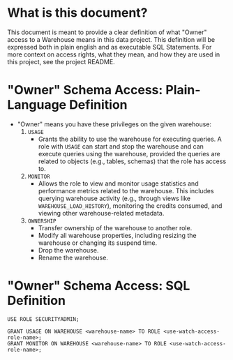 # What is this document? 

This document is meant to provide a clear definition of what "Owner" access to a Warehouse means in this data project. This definition will be expressed both in plain english and as executable SQL Statements. For more context on access rights, what they mean, and how they are used in this project, see the project README.

# "Owner" Schema Access: Plain-Language Definition

- "Owner" means you have these privileges on the given warehouse:
    1. `USAGE`
        -  Grants the ability to use the warehouse for executing queries. A role with `USAGE` can start and stop the warehouse and can execute queries using the warehouse, provided the queries are related to objects (e.g., tables, schemas) that the role has access to.
    1. `MONITOR`
        - Allows the role to view and monitor usage statistics and performance metrics related to the warehouse. This includes querying warehouse activity (e.g., through views like `WAREHOUSE_LOAD_HISTORY`), monitoring the credits consumed, and viewing other warehouse-related metadata.  
    1. `OWNERSHIP`
        - Transfer ownership of the warehouse to another role.
        - Modify all warehouse properties, including resizing the warehouse or changing its suspend time.
        - Drop the warehouse.
        - Rename the warehouse.

# "Owner" Schema Access: SQL Definition

```
USE ROLE SECURITYADMIN;

GRANT USAGE ON WAREHOUSE <warehouse-name> TO ROLE <use-watch-access-role-name>;
GRANT MONITOR ON WAREHOUSE <warehouse-name> TO ROLE <use-watch-access-role-name>;
```

